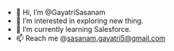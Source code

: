 - 👋 Hi, I’m @GayatriSasanam
- 👀 I’m interested in exploring new thing.
- 🌱 I’m currently learning Salesforce.
- 📫 Reach me @sasanam.gayatri5@gmail.com

<!---
GayatriSasanam/GayatriSasanam is a ✨ special ✨ repository because its `README.md` (this file) appears on your GitHub profile.
You can click the Preview link to take a look at your changes.
--->
